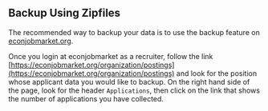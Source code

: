 ## Backup Using Zipfiles

The recommended way to backup your data is to use the backup feature on [econjobmarket.org](https://econjobmarket.org).

Once you login at econjobmarket as a recruiter, follow the link [https://econjobmarket.org/organization/postings](https://econjobmarket.org/organization/postings) and look for the position whose applicant data you would like to backup.  On the right hand side of the page, look for the header `Applications`, then click on the link that shows the number of applications you have collected.